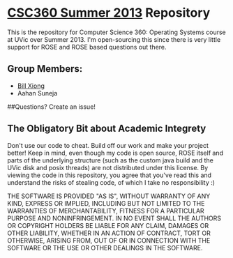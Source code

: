 [CSC360 Summer 2013](http://webhome.csc.uvic.ca/~mcheng/360/summer.2013/) Repository
========
This is the repository for Computer Science 360: Operating Systems course at UVic over Summer 2013.
I'm open-sourcing this since there is very little support for ROSE and ROSE based questions out there.

Group Members:
--------
* [Bill Xiong](http://billxiong.com)
* Aahan Suneja

##Questions?
Create an issue!

## The Obligatory Bit about Academic Integrety ##
Don't use our code to cheat. Build off our work and make your project better!
Keep in mind, even though my code is open source, ROSE itself and parts of the underlying structure (such as the custom java build and the UVic disk and posix threads) are not distributed under this license. By viewing the code in this repository, you agree that you've read this and understand the risks of stealing code, of which I take no responsibility :)

THE SOFTWARE IS PROVIDED "AS IS", WITHOUT WARRANTY OF ANY KIND, EXPRESS OR
IMPLIED, INCLUDING BUT NOT LIMITED TO THE WARRANTIES OF MERCHANTABILITY,
FITNESS FOR A PARTICULAR PURPOSE AND NONINFRINGEMENT. IN NO EVENT SHALL THE
AUTHORS OR COPYRIGHT HOLDERS BE LIABLE FOR ANY CLAIM, DAMAGES OR OTHER
LIABILITY, WHETHER IN AN ACTION OF CONTRACT, TORT OR OTHERWISE, ARISING FROM,
OUT OF OR IN CONNECTION WITH THE SOFTWARE OR THE USE OR OTHER DEALINGS IN
THE SOFTWARE.
